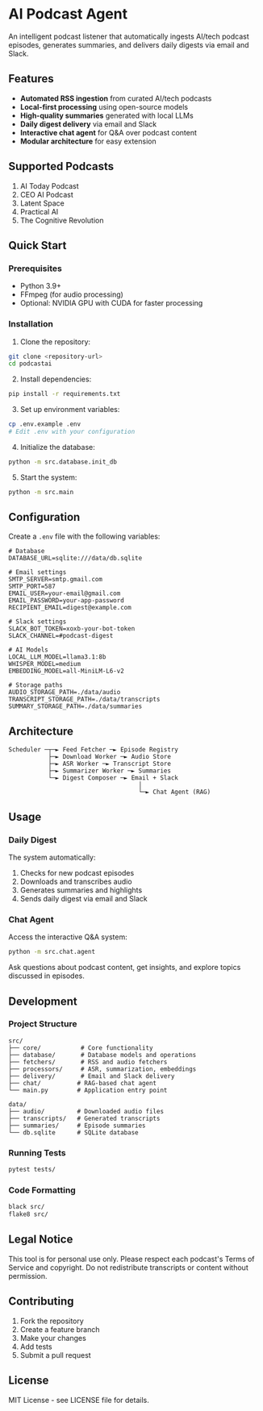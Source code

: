# AI Podcast Agent

An intelligent podcast listener that automatically ingests AI/tech podcast episodes, generates summaries, and delivers daily digests via email and Slack.

## Features

- **Automated RSS ingestion** from curated AI/tech podcasts
- **Local-first processing** using open-source models
- **High-quality summaries** generated with local LLMs
- **Daily digest delivery** via email and Slack
- **Interactive chat agent** for Q&A over podcast content
- **Modular architecture** for easy extension

## Supported Podcasts

1. AI Today Podcast
2. CEO AI Podcast  
3. Latent Space
4. Practical AI
5. The Cognitive Revolution

## Quick Start

### Prerequisites

- Python 3.9+
- FFmpeg (for audio processing)
- Optional: NVIDIA GPU with CUDA for faster processing

### Installation

1. Clone the repository:
```bash
git clone <repository-url>
cd podcastai
```

2. Install dependencies:
```bash
pip install -r requirements.txt
```

3. Set up environment variables:
```bash
cp .env.example .env
# Edit .env with your configuration
```

4. Initialize the database:
```bash
python -m src.database.init_db
```

5. Start the system:
```bash
python -m src.main
```

## Configuration

Create a `.env` file with the following variables:

```env
# Database
DATABASE_URL=sqlite:///data/db.sqlite

# Email settings
SMTP_SERVER=smtp.gmail.com
SMTP_PORT=587
EMAIL_USER=your-email@gmail.com
EMAIL_PASSWORD=your-app-password
RECIPIENT_EMAIL=digest@example.com

# Slack settings
SLACK_BOT_TOKEN=xoxb-your-bot-token
SLACK_CHANNEL=#podcast-digest

# AI Models
LOCAL_LLM_MODEL=llama3.1:8b
WHISPER_MODEL=medium
EMBEDDING_MODEL=all-MiniLM-L6-v2

# Storage paths
AUDIO_STORAGE_PATH=./data/audio
TRANSCRIPT_STORAGE_PATH=./data/transcripts
SUMMARY_STORAGE_PATH=./data/summaries
```

## Architecture

```
Scheduler ─┬─► Feed Fetcher ─► Episode Registry
           ├─► Download Worker ─► Audio Store  
           ├─► ASR Worker ─► Transcript Store
           ├─► Summarizer Worker ─► Summaries
           └─► Digest Composer ─► Email + Slack
                                    │
                                    └─► Chat Agent (RAG)
```

## Usage

### Daily Digest

The system automatically:
1. Checks for new podcast episodes
2. Downloads and transcribes audio
3. Generates summaries and highlights
4. Sends daily digest via email and Slack

### Chat Agent

Access the interactive Q&A system:

```bash
python -m src.chat.agent
```

Ask questions about podcast content, get insights, and explore topics discussed in episodes.

## Development

### Project Structure

```
src/
├── core/           # Core functionality
├── database/       # Database models and operations
├── fetchers/       # RSS and audio fetchers
├── processors/     # ASR, summarization, embeddings
├── delivery/       # Email and Slack delivery
├── chat/          # RAG-based chat agent
└── main.py        # Application entry point

data/
├── audio/         # Downloaded audio files
├── transcripts/   # Generated transcripts
├── summaries/     # Episode summaries
└── db.sqlite      # SQLite database
```

### Running Tests

```bash
pytest tests/
```

### Code Formatting

```bash
black src/
flake8 src/
```

## Legal Notice

This tool is for personal use only. Please respect each podcast's Terms of Service and copyright. Do not redistribute transcripts or content without permission.

## Contributing

1. Fork the repository
2. Create a feature branch
3. Make your changes
4. Add tests
5. Submit a pull request

## License

MIT License - see LICENSE file for details. 